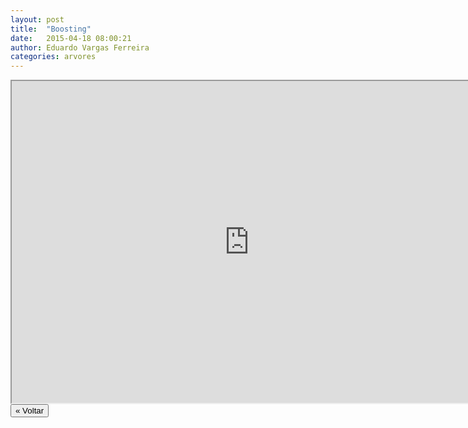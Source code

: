 ```yaml
---
layout: post
title:  "Boosting"
date:   2015-04-18 08:00:21
author: Eduardo Vargas Ferreira
categories: arvores 
---
```


<center>
<iframe width="760" height="515" src="https://www.youtube.com/embed/2ACDl5ai2j8?autoplay=0"> </iframe>
</center>



<FORM>
<INPUT Type="BUTTON" align="left" Value="&laquo; Voltar" Onclick="window.location.href='https://eduardoleg.github.io/ML4all/1parte/'">
</FORM>
